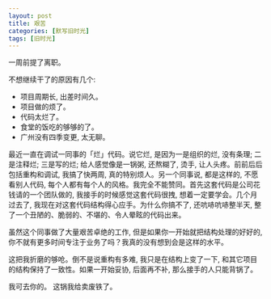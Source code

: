 ```yaml
---
layout: post
title: 艰苦
categories: [默写旧时光]
tags: [旧时光]
---
```


一周前提了离职。

不想继续干了的原因有几个:

- 项目周期长, 出差时间久。  
- 项目做的烦了。  
- 代码太烂了。  
- 食堂的饭吃的够够的了。
- 广州没有四季变更, 太无聊。

最近一直在调试一同事的「烂」代码。说它烂, 是因为一是组织的烂, 没有条理; 二是注释烂; 三是写的烂; 给人感觉像是一锅粥, 还熬糊了, 烫手, 让人头疼。前前后后包括重构和调试, 我搞了快两周, 真的特别烦人。另一个同事说, 都是这样的, 不愿看别人代码, 每个人都有每个人的风格。我完全不能赞同。首先这套代码是公司花钱请的一个团队做的, 我接手的时候感觉这套代码很拽, 想着一定要学会。几个月过去了, 我现在对这套代码结构得心应手。为什么你搞不了, 还吭哧吭哧整半天, 整了一个丑陋的、脆弱的、不堪的、令人晕眩的代码出来。

虽然这个同事做了大量艰苦卓绝的工作, 但是如果你一开始就把结构处理的好好的, 你不就有更多时间专注于业务了吗？我真的没有想到会是这样的水平。

这把我折磨的够呛。倒不是说重构有多难, 我只是在结构上变了一下, 和其它项目的结构保持了一致性。如果一开始妥协, 后面再不补, 那么接手的人只能背锅了。

我可去你的。 这锅我给卖废铁了。
